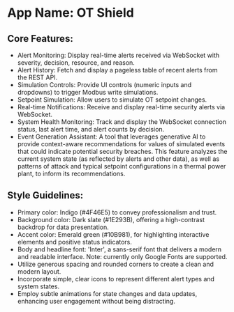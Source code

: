 # **App Name**: OT Shield

## Core Features:

- Alert Monitoring: Display real-time alerts received via WebSocket with severity, decision, resource, and reason.
- Alert History: Fetch and display a pageless table of recent alerts from the REST API.
- Simulation Controls: Provide UI controls (numeric inputs and dropdowns) to trigger Modbus write simulations.
- Setpoint Simulation: Allow users to simulate OT setpoint changes.
- Real-time Notifications: Receive and display real-time security alerts via WebSocket.
- System Health Monitoring: Track and display the WebSocket connection status, last alert time, and alert counts by decision.
- Event Generation Assistant: A tool that leverages generative AI to provide context-aware recommendations for values of simulated events that could indicate potential security breaches. This feature analyzes the current system state (as reflected by alerts and other data), as well as patterns of attack and typical setpoint configurations in a thermal power plant, to inform its recommendations.

## Style Guidelines:

- Primary color: Indigo (#4F46E5) to convey professionalism and trust.
- Background color: Dark slate (#1E293B), offering a high-contrast backdrop for data presentation.
- Accent color: Emerald green (#10B981), for highlighting interactive elements and positive status indicators.
- Body and headline font: 'Inter', a sans-serif font that delivers a modern and readable interface. Note: currently only Google Fonts are supported.
- Utilize generous spacing and rounded corners to create a clean and modern layout.
- Incorporate simple, clear icons to represent different alert types and system states.
- Employ subtle animations for state changes and data updates, enhancing user engagement without being distracting.